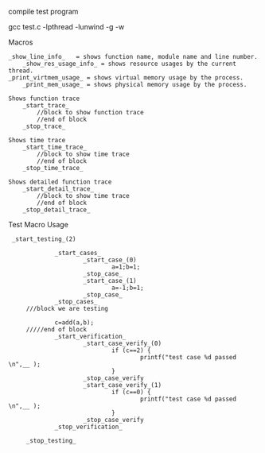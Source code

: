 compile test program


gcc test.c -lpthread -lunwind -g -w


Macros


	_show_line_info_   = shows function name, module name and line number.
        _show_res_usage_info_ = shows resource usages by the current thread.
	_print_virtmem_usage_ = shows virtual memory usage by the process.
        _print_mem_usage_ = shows physical memory usage by the process.

	Shows function trace
		_start_trace_
			//block to show function trace
			//end of block
		_stop_trace_

	Shows time trace
		_start_time_trace_
			//block to show time trace
			//end of block
		_stop_time_trace_

	Shows detailed function trace
		_start_detail_trace_
			//block to show time trace
			//end of block
		_stop_detail_trace_


Test Macro Usage

   	 _start_testing_(2)
        
                 _start_cases_
                         _start_case_(0)
                                 a=1;b=1;
                         _stop_case_
                         _start_case_(1)
                                 a=-1;b=1;
                         _stop_case_
                 _stop_cases_
         ///block we are testing
        
                 c=add(a,b);
         /////end of block
                 _start_verification_
                         _start_case_verify_(0)
                                 if (c==2) {
                                         printf("test case %d passed \n",__ );
                                 }
                         _stop_case_verify
                         _start_case_verify_(1)
                                 if (c==0) {
                                         printf("test case %d passed \n",__ );
                                 }
                         _stop_case_verify
                 _stop_verification_
        
         _stop_testing_
         
         
         
